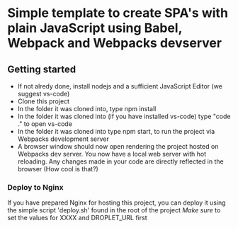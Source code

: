# Simple template to create SPA's with plain JavaScript using Babel, Webpack and Webpacks devserver

## Getting started

- If not alredy done, install nodejs and a sufficient JavaScript Editor (we suggest vs-code)
- Clone this project
- In the folder it was cloned into, type npm install
- In the folder it was cloned into (if you have installed vs-code) type "code ." to open vs-code
- In the folder it was cloned into type npm start, to run the project via Webpacks development server
- A browser window should now open rendering the project hosted on Webpacks dev server. You now have a local web server with hot reloading. Any changes made in your code are directly reflected in the browser (How cool is that?)

### Deploy to Nginx
If you have prepared Nginx for hosting this project, you can deploy it using the simple script 'deploy.sh' found in the root of the project
*Make sure* to set the values for XXXX and DROPLET_URL first
